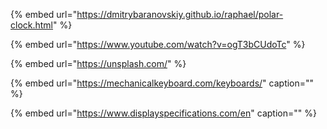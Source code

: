 {% embed url="https://dmitrybaranovskiy.github.io/raphael/polar-clock.html" %}

{% embed url="https://www.youtube.com/watch?v=ogT3bCUdoTc" %}

{% embed url="https://unsplash.com/" %}

{% embed url="https://mechanicalkeyboard.com/keyboards/" caption="" %}

{% embed url="https://www.displayspecifications.com/en" caption="" %}
